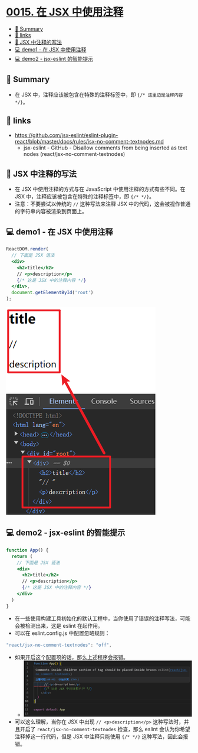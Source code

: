 # [0015. 在 JSX 中使用注释](https://github.com/Tdahuyou/react/tree/main/0015.%20%E5%9C%A8%20JSX%20%E4%B8%AD%E4%BD%BF%E7%94%A8%E6%B3%A8%E9%87%8A/README.md)

<!-- region:toc -->
- [📝 Summary](#-summary)
- [🔗 links](#-links)
- [📒 JSX 中注释的写法](#-jsx-中注释的写法)
- [💻 demo1 - 在 JSX 中使用注释](#-demo1---在-jsx-中使用注释)
- [💻 demo2 - jsx-eslint 的智能提示](#-demo2---jsx-eslint-的智能提示)
<!-- endregion:toc -->

## 📝 Summary

- 在 JSX 中，注释应该被包含在特殊的注释标签中，即 `{/* 这里边是注释内容 */}`。

## 🔗 links

- https://github.com/jsx-eslint/eslint-plugin-react/blob/master/docs/rules/jsx-no-comment-textnodes.md
  - jsx-eslint - GitHub - Disallow comments from being inserted as text nodes (react/jsx-no-comment-textnodes)

## 📒 JSX 中注释的写法

- 在 JSX 中使用注释的方式与在 JavaScript 中使用注释的方式有些不同。在 JSX 中，注释应该被包含在特殊的注释标签中，即 `{/* */}`。
- 注意：不要尝试以传统的 `//` 这种写法来注释 JSX 中的代码，这会被视作普通的字符串内容被渲染到页面上。

## 💻 demo1 - 在 JSX 中使用注释

```jsx
ReactDOM.render(
  // 下面是 JSX 语法
  <div>
    <h2>title</h2>
    // <p>description</p>
    {/* 这是 JSX 中的注释内容 */}
  </div>,
  document.getElementById('root')
);
```

![](md-imgs/2024-09-27-17-22-41.png)

## 💻 demo2 - jsx-eslint 的智能提示

```jsx
function App() {
  return (
    // 下面是 JSX 语法
    <div>
      <h2>title</h2>
      // <p>description</p>
      {/* 这是 JSX 中的注释内容 */}
    </div>
  )
}
```

- 在一些使用构建工具初始化的默认工程中，当你使用了错误的注释写法，可能会被检测出来，这是 eslint 在起作用。
- 可以在 eslint.config.js 中配置忽略规则：

```js
"react/jsx-no-comment-textnodes": "off",
```

- 如果开启这个配置项的话，那么上述程序会报错。
  - ![](md-imgs/2024-09-27-17-33-10.png)
- 可以这么理解，当你在 JSX 中出现 `// <p>description</p>` 这种写法时，并且开启了 `react/jsx-no-comment-textnodes` 检查，那么 eslint 会认为你希望注释掉这一行代码，但是 JSX 中注释只能使用 `{/* */}` 这种写法，因此会报错。
